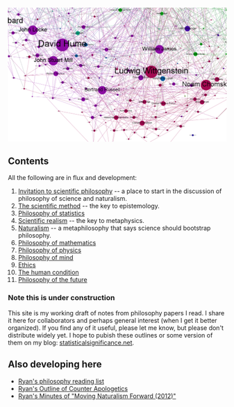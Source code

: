 
![A graph by [Simon Raper](http://www.coppelia.io/2012/06/graphing-the-history-of-philosophy/) of influences among philosophers according to Wikipedia ([CC BY-NC-SA 3.0](http://creativecommons.org/licenses/by-nc-sa/3.0/)).](img/graph-analytic-philosophy.png)


Contents
--------------------------------------------------------------------------------

All the following are in flux and development:

1.  [Invitation to scientific philosophy](invitation.html) -- a place to start in the discussion of philosophy of science and naturalism.
1.  [The scientific method](scientific-method.html) -- the key to epistemology.
1.  [Philosophy of statistics](statistics.html)
1.  [Scientific realism](scientific-realism.html) -- the key to metaphysics.
1.  [Naturalism](naturalism.html) -- a metaphilosophy that says science should bootstrap philosophy.
1.  [Philosophy of mathematics](math.html)
1.  [Philosophy of physics](physics.html)
1.  [Philosophy of mind](mind.html)
1.  [Ethics](ethics.html)
1.  [The human condition](human-condition.html)
1.  [Philosophy of the future](future.html)


### Note this is under construction

This site is my working draft of notes from philosophy papers I read.
I share it here for collaborators and perhaps general interest (when I get it better organized).
If you find any of it useful, please let me know, but please don't distribute widely yet.
I hope to pubish these outlines or some version of them on my blog:
[statisticalsignificance.net](http://statisticalsignificance.net/).


Also developing here
--------------------------------------------------------------------------------

-   [Ryan's philosophy reading list](http://rreece.github.io/philosophy-reading-list/)
-   [Ryan's Outline of Counter Apologetics](http://rreece.github.io/outline-of-counter-apologetics/)
-   [Ryan's Minutes of "Moving Naturalism Forward (2012)"](http://rreece.github.io/moving-naturalism-forward-2012-minutes/)


